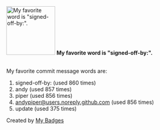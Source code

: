 <img src="https://my-badges.github.io/my-badges/favorite-word.png" alt="My favorite word is &quot;signed-off-by:&quot;." title="My favorite word is &quot;signed-off-by:&quot;." width="128">
<strong>My favorite word is &quot;signed-off-by:&quot;.</strong>
<br><br>

My favorite commit message words are:

1. signed-off-by: (used 860 times)
2. andy (used 857 times)
3. piper (used 856 times)
4. <andypiper@users.noreply.github.com> (used 856 times)
5. update (used 375 times)


Created by <a href="https://github.com/my-badges/my-badges">My Badges</a>
